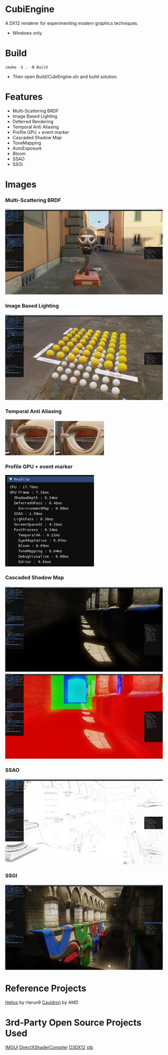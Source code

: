 # CubiEngine
A DX12 renderer for experimenting modern graphics techniques.
- Windows only.

# Build

``` 
cmake -S . -B Build
```

+ Then open Build/CubiEngine.sln and build solution.

# Features
- Multi-Scattering BRDF
- Image Based Lighting
- Deferred Rendering
- Temporal Anti Aliasing
- Profile GPU + event marker
- Cascaded Shadow Map
- ToneMapping
- AutoExposure
- Bloom
- SSAO
- SSGI

# Images
### Multi-Scattering BRDF
![image](Assets/Images/Multi-Scatter-BRDF.png)
### Image Based Lighting
![image](Assets/Images/IBL.png)

### Temporal Anti Aliasing
![image](Assets/Images/NoTAA.png)
![image](Assets/Images/TAA.png)

### Profile GPU + event marker
![image](Assets/Images/ProfileGPU.png)

### Cascaded Shadow Map
![image](Assets/Images/CSM.png)
![image](Assets/Images/CSMDebug.png)

### SSAO
![image](Assets/Images/SSAO.png)

### SSGI
![image](Assets/Images/SSGI.png)

# Reference Projects
[Helios](https://github.com/rtarun9/Helios/tree/master) by rtarun9
[Cauldron](https://github.com/GPUOpen-LibrariesAndSDKs/Cauldron) by AMD

# 3rd-Party Open Source Projects Used
[IMGUI](https://github.com/ocornut/imgui)
[DirectXShaderCompiler](https://github.com/Microsoft/DirectXShaderCompiler)
[D3DX12](https://github.com/microsoft/DirectX-Graphics-Samples/tree/master/Libraries/D3DX12)
[stb](https://github.com/nothings/stb)